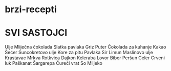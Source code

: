 # brzi-recepti
# SVI SASTOJCI 

Ulje 
Mliječna čokolada 
Slatka pavlaka 
Griz 
Puter 
Čokolada za kuhanje 
Kakao 
Šećer 
Suncokretovo ulje 
Kore za pitu 
Pavlaka 
Sir 
Limun 
Maslinovo ulje 
Krastavac 
Mrkva 
Rotkvica 
Dajkon 
Keleraba 
Lovor 
Biber 
Peršun 
Celer 
Crveni luk 
Paškanat 
Šargarepa 
Ćureći vrat 
So 
Mlijeko 

